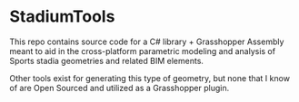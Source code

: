 # StadiumTools
This repo contains source code for a C# library + Grasshopper Assembly meant to aid in the cross-platform parametric modeling and analysis of Sports stadia geometries and related BIM elements.

Other tools exist for generating this type of geometry, but none that I know of are Open Sourced and utilized as a Grasshopper plugin.
